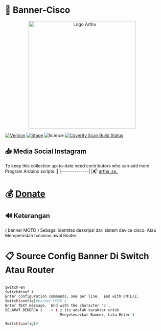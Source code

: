 

# :pushpin: Banner-Cisco



<p align="center">
  <img src="https://i.postimg.cc/k5Wybw63/logo.jpg" alt="Logo Artha"/ style="height:350px;" "width: 350px;">
</p>


[![Version](https://img.shields.io/badge/VENOM-1.0.17-brightgreen.svg?maxAge=259200)]()
[![Stage](https://img.shields.io/badge/Release-Stable-brightgreen.svg)]()
![licence](https://img.shields.io/badge/license-GPLv3-brightgreen.svg)
[![Coverity Scan Build Status](https://scan.coverity.com/projects/aircrack-ng/badge.svg)](##Link##)



## :inbox_tray: Media Social Instagram

To keep this collection up-to-date need contributors who can add more Program Arduino scripts
||
|--------------|
|:mailbox_with_mail: [artha_sa_](https://www.instagram.com/artha_sa_/)


# :moneybag: [Donate](https://saweria.co/arthasyarif)



## :loud_sound: Keterangan

( banner MOTD ) Sebagai identitas deskripsi dari sistem device cisco.
Atau
Memperindah halaman awal Router


# :clipboard: Source Config Banner Di Switch Atau Router

```bash

Switch>en
Switch#conf t
Enter configuration commands, one per line.  End with CNTL/Z.
Switch(config)#banner MOTD z
Enter TEXT message.  End with the character 'z'.
SELAMAT BEKERJA z   -> ( z itu adalah karakter untuk
                         Menyelesaikan Banner, Lalu Enter )

Switch(config)#


```

